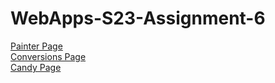 
# WebApps-S23-Assignment-6
[Painter Page](https://44-563-web-apps-s23.github.io/44563-webapps-s23-assignment6-Kupawaki/painter.html) <br>
[Conversions Page](https://44-563-web-apps-s23.github.io/44563-webapps-s23-assignment6-Kupawaki/conversions.html) <br>
[Candy Page](https://44-563-web-apps-s23.github.io/44563-webapps-s23-assignment6-Kupawaki/candy.html) <br>
